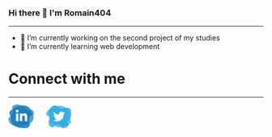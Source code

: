 ### Hi there 👋 I'm Romain404
***
- 🔭 I’m currently working on the second project of my studies
- 🌱 I’m currently learning web development

# Connect with me
***
<a href="https://www.linkedin.com/in/romain-ducouret-153792207/"><img src="logo_linkedin.png" style="width:50px; margin-right:20px;" alt="logo_linkedin"></a>
<a href=""><img src="logo_twitter.png" style="width:50px;" alt="logo_twitter"></a>
